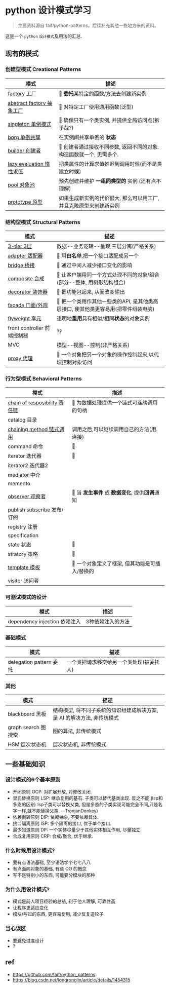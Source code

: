 # python 设计模式学习

> 主要资料源自 faif/python-patterns，后续补充其他一些地方来的资料。

这是一个 `python` `设计模式`及用法的汇总.

## 现有的模式

### 创建型模式 Creational Patterns
| 模式                                                      | 描述                                                                |
| --------------------------------------------------------- | ------------------------------------------------------------------- |
| [factory 工厂](patterns/factory.py)                       | 🥈 **委托**某特定的函数/方法去创建新实例                             |
| [abstract factory 抽象工厂](patterns/abstract_factory.py) | 🥈 对特定工厂使用通用函数(泛型)                                      |
| [singleton 单例模式](patterns/singleton.py)               | 🥇 确保只有一个类实例, 并提供全局访问点(拆乎哉?)                     |
| [borg 单例共享](patterns/borg.py)                         | 在实例间共享单例的 **状态**                                         |
| [builder 创建者](patterns/builder.py)                     | 🥉 创建者通过接收不同参数, 返回不同的对象. 构造函数就一个, 无需多个. |
| [lazy evaluation 惰性求值](patterns/lazy_evaluation.py)   | 把类属性的计算求值推迟到调用时候(而不是类建立时候)                  |
| [pool 对象池](patterns/pool.py)                           | 预先创建并维护 **一组同类型的** 实例 (还有点不理解)                 |
| [prototype 原型](patterns/prototype.py)                   | 如果生成新实例的代价很大, 那么可以用工厂, 并且克隆原型来创建新实例  |


### 结构型模式 Structural Patterns
| 模式                                      | 描述                                                                              |
| ----------------------------------------- | --------------------------------------------------------------------------------- |
| [3-tier 3层](patterns/3-tier.py)          | 数据--业务逻辑--呈现,三层分离(严格关系)                                           |
| [adapter 适配器](patterns/adapter.py)     | 🥈 用**白名单**,把一个接口适配成另一个                                             |
| [bridge 桥接](patterns/bridge.py)         | 🥉 通过中间人减少接口变化的影响                                                    |
| [composite 合成](patterns/composite.py)   | 🥇 让客户端用同一个方式处理不同的对象/组合(部分--整体, 用树形结构组合)             |
| [decorator 装饰器](patterns/decorator.py) | 🥈 把功能包起来, 从而改变输出                                                      |
| [facade 门面/外观](patterns/facade.py)    | 🥇 把一个类用作其他一些类的API, 是其他类高层接口, 使其他类更容易用(把零件组装电脑) |
| [flyweight 享元](patterns/flyweight.py)   | 透明地**重用**具有相似/相同**状态**的对象实例                                       |
| front controller 前端控制器               | ??                                                                                |
| MVC                                       | 模型--视图--控制(非严格关系)                                                      |
| [proxy 代理](patterns/proxy.py)           | 🥇 一个对象把另一个对象的操作控制起来,以代理控制对象访问                           |


### 行为型模式 Behavioral Patterns
| 模式                                                                 | 描述                                                |
| -------------------------------------------------------------------- | --------------------------------------------------- |
| [chain of resposibility 责任链](patterns/chain_of_responsibility.py) | 🥉 为数据处理提供一个链式可连续调用的句柄            |
| catalog 目录                                                         |                                                     |
| [chaining method 链式调用](patterns/chaining_method.py)              | 调用之后,可以继续调用自己的方法(用.连接)            |
| command 命令                                                         | 🥈                                                   |
| iterator 迭代器                                                      | 🥇                                                   |
| iterator2 迭代器2                                                    |                                                     |
| mediator 中介                                                        |                                                     |
| memento                                                              |                                                     |
| [observer 观察者](patterns/observer.py)                              | 🥇 当 **发生事件** 或 **数据变化**, 提供**回调**通知 |
| publish subscribe 发布/订阅                                          |                                                     |
| registry 注册                                                        |                                                     |
| specification                                                        |                                                     |
| state 状态                                                           | 🥈                                                   |
| stratory 策略                                                        | 🥈                                                   |
| [template 模板](patterns/template.py)                                | 🥇 一个对象定义了框架, 但其功能是可插入/替换的       |
| visitor 访问者                                                       |                                                     |

### 可测试模式的设计
| 模式                          | 描述              |
| ----------------------------- | ----------------- |
| dependency injection 依赖注入 | 3种依赖注入的方法 |

### 基础模式
| 模式                    | 描述                                     |
| ----------------------- | ---------------------------------------- |
| delegation pattern 委托 | 一个类把请求移交给另一个类处理(被委托人) |

### 其他
| 模式                | 描述                                                                     |
| ------------------- | ------------------------------------------------------------------------ |
| blackboard 黑板     | 结构模型, 将不同子系统的知识组建成解决方案, 是 AI 的解决方法, 非传统模式 |
| graph search 图搜索 | 图的算法, 非传统模式                                                     |
| HSM 层次状态机      | 层次状态机, 非传统模式                                                   |

## 一些基础知识

### 设计模式的6个基本原则
- 开闭原则 OCP: 对扩展开放, 对修改关闭.
- 里氏替换原则 LSP: 继承复用的基石. 子类可以替代基类出现. 反之不能.(lsp和多态的区别: lsp子类可以替换父类, 但是多态的子类实现可能完全不同,只是名字一样,就不能替换父类. --TronjanDonkey)
- 依赖倒转原则 DIP: 依赖抽象, 不要依赖具体.
- 接口隔离原则 ISP: 多个隔离的接口, 优于单个接口.
- 最少知道原则 DP: 一个实体尽量少于其他实体相互作用, 尽量独立.
- 合成复用原则 CRP: 合成/聚合, 优于继承.


### 什么时候用设计模式?
- 要有点语法基础, 至少语法学个七七八八
- 有点面向对象的基础, 有些 OO 的概念
- 写不是特别小的东西, 可能要分模块的那种

### 为什么用设计模式?
- 模式是前人项目经验的总结, 利于他人理解, 可靠性高
- 让程序更适应变化
- 模块/写过的东西, 更容易复用, 减少反复造轮子

### 当心误区
- 要避免过度设计
- ?


## ref
- https://github.com/faif/python_patterns
- https://blog.csdn.net/longronglin/article/details/1454315
